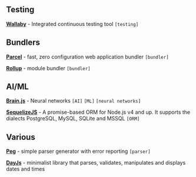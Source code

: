 ## Testing

[**Wallaby**](https://wallabyjs.com/) - Integrated continuous testing tool `[testing]`

## Bundlers

[**Parcel**](https://parceljs.org/) - fast, zero configuration web application bundler `[bundler]`

[**Rollup**](https://rollupjs.org) - module bundler `[bundler]`

## AI/ML

[**Brain.js**](https://github.com/BrainJS/brain.js) - Neural networks `[AI]` `[ML]` `[neural networks]`

[**SequelizeJS**](http://docs.sequelizejs.com/) - A promise-based ORM for Node.js v4 and up. It supports the dialects PostgreSQL, MySQL, SQLite and MSSQL `[ORM]`

## Various

[**Peg**](https://pegjs.org/) - simple parser generator with error reporting `[parser]`

[**DayJs**](https://github.com/iamkun/dayjs) - minimalist library that parses, validates, manipulates and displays dates and times

